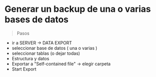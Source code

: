 # Generar un backup de una o varias bases de datos
> Pasos
 

- ir a SERVER -> DATA EXPORT  
- seleccionar base de datos ( una o varias )  
- seleccionar tablas (o dejar todas)  
- Estructura y datos  
- Exportar a "Self-contained file"  -> elegir carpeta
- Start Export

